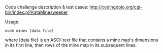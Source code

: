 Code challenge description & test cases: http://codingdojo.org/cgi-bin/index.pl?KataMinesweeper

Usage:

  `node mines [data file]`

where [data file] is an ASCII text file that contains a mine map's dimensions in its first line, then rows of the mine map in its subsequent lines.

